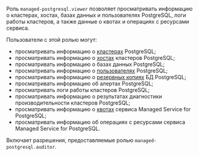 Роль `managed-postgresql.viewer` позволяет просматривать информацию о кластерах, хостах, базах данных и пользователях PostgreSQL, логи работы кластеров, а также данные о квотах и операциях с ресурсами сервиса.

Пользователи с этой ролью могут:
* просматривать информацию о [кластерах](../../managed-postgresql/concepts/index.md) PostgreSQL;
* просматривать информацию о [хостах](../../managed-postgresql/concepts/instance-types.md) кластеров PostgreSQL;
* просматривать информацию о базах данных PostgreSQL;
* просматривать информацию о [пользователях](../../managed-postgresql/concepts/roles.md) PostgreSQL;
* просматривать информацию о [резервных копиях](../../managed-postgresql/concepts/backup.md) БД PostgreSQL;
* просматривать информацию об алертах PostgreSQL;
* просматривать логи работы кластеров PostgreSQL;
* просматривать информацию о результатах диагностики производительности кластеров PostgreSQL;
* просматривать информацию о [квотах](../../managed-postgresql/concepts/limits.md#mpg-quotas) сервиса Managed Service for PostgreSQL;
* просматривать информацию об операциях с ресурсами сервиса Managed Service for PostgreSQL.

Включает разрешения, предоставляемые ролью `managed-postgresql.auditor`.